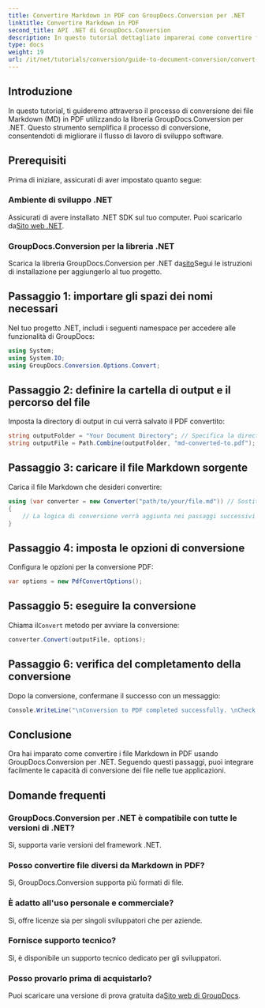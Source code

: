 ```yaml
---
title: Convertire Markdown in PDF con GroupDocs.Conversion per .NET
linktitle: Convertire Markdown in PDF
second_title: API .NET di GroupDocs.Conversion
description: In questo tutorial dettagliato imparerai come convertire facilmente i file Markdown (MD) in Portable Document Format (PDF) utilizzando la libreria GroupDocs.Conversion per .NET.
type: docs
weight: 19
url: /it/net/tutorials/conversion/guide-to-document-conversion/convert-markdown-to-pdf/
---
```

## Introduzione

In questo tutorial, ti guideremo attraverso il processo di conversione dei file Markdown (MD) in PDF utilizzando la libreria GroupDocs.Conversion per .NET. Questo strumento semplifica il processo di conversione, consentendoti di migliorare il flusso di lavoro di sviluppo software.

## Prerequisiti

Prima di iniziare, assicurati di aver impostato quanto segue:

### Ambiente di sviluppo .NET
 Assicurati di avere installato .NET SDK sul tuo computer. Puoi scaricarlo da[Sito web .NET](https://dotnet.microsoft.com/download).

### GroupDocs.Conversion per la libreria .NET
Scarica la libreria GroupDocs.Conversion per .NET da[sito](https://releases.groupdocs.com/conversion/net/)Segui le istruzioni di installazione per aggiungerlo al tuo progetto.

## Passaggio 1: importare gli spazi dei nomi necessari
Nel tuo progetto .NET, includi i seguenti namespace per accedere alle funzionalità di GroupDocs:

```csharp
using System;
using System.IO;
using GroupDocs.Conversion.Options.Convert;
```

## Passaggio 2: definire la cartella di output e il percorso del file
Imposta la directory di output in cui verrà salvato il PDF convertito:

```csharp
string outputFolder = "Your Document Directory"; // Specifica la directory di output
string outputFile = Path.Combine(outputFolder, "md-converted-to.pdf");
```

## Passaggio 3: caricare il file Markdown sorgente
Carica il file Markdown che desideri convertire:

```csharp
using (var converter = new Converter("path/to/your/file.md")) // Sostituisci con il percorso del tuo file MD
{
    // La logica di conversione verrà aggiunta nei passaggi successivi
}
```

## Passaggio 4: imposta le opzioni di conversione
Configura le opzioni per la conversione PDF:

```csharp
var options = new PdfConvertOptions();
```

## Passaggio 5: eseguire la conversione
 Chiama il`Convert` metodo per avviare la conversione:

```csharp
converter.Convert(outputFile, options);
```

## Passaggio 6: verifica del completamento della conversione
Dopo la conversione, confermane il successo con un messaggio:

```csharp
Console.WriteLine("\nConversion to PDF completed successfully. \nCheck output in {0}", outputFolder);
```

## Conclusione
Ora hai imparato come convertire i file Markdown in PDF usando GroupDocs.Conversion per .NET. Seguendo questi passaggi, puoi integrare facilmente le capacità di conversione dei file nelle tue applicazioni.

## Domande frequenti

### GroupDocs.Conversion per .NET è compatibile con tutte le versioni di .NET?
Sì, supporta varie versioni del framework .NET.

### Posso convertire file diversi da Markdown in PDF?
Sì, GroupDocs.Conversion supporta più formati di file.

### È adatto all'uso personale e commerciale?
Sì, offre licenze sia per singoli sviluppatori che per aziende.

### Fornisce supporto tecnico?
Sì, è disponibile un supporto tecnico dedicato per gli sviluppatori.

### Posso provarlo prima di acquistarlo?
 Puoi scaricare una versione di prova gratuita da[Sito web di GroupDocs](https://releases.groupdocs.com/conversion/net/).